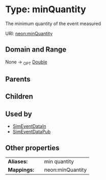 
# Type: minQuantity


The minimum quantity of the event measured

URI: [neon:minQuantity](https://data.neonscience.org/minQuantity)


## Domain and Range

None ->  <sub>OPT</sub> [Double](types/Double.md)

## Parents


## Children


## Used by

 * [SimEventDataIn](SimEventDataIn.md)
 * [SimEventDataPub](SimEventDataPub.md)

## Other properties

|  |  |  |
| --- | --- | --- |
| **Aliases:** | | min quantity |
| **Mappings:** | | neon:minQuantity |

